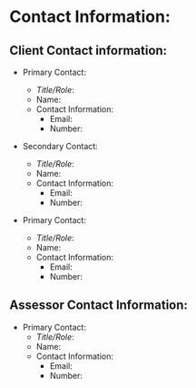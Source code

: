 # Contact Information:
## Client Contact information:
- Primary Contact:
  - *Title/Role*:
  - Name:
  - Contact Information:
    - Email:
    - Number:

- Secondary Contact:
  - *Title/Role*:
  - Name:
  - Contact Information:
    - Email:
    - Number:

- Primary Contact:
  - *Title/Role*:
  - Name:
  - Contact Information:
    - Email:
    - Number:

## Assessor Contact Information:
- Primary Contact:
  - *Title/Role*:
  - Name:
  - Contact Information:
    - Email:
    - Number:
